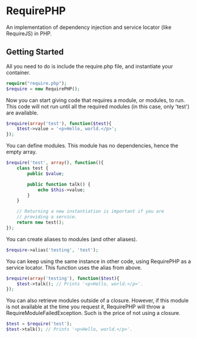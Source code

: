 RequirePHP
==========

An implementation of dependency injection and service locator (like RequireJS) in PHP.

Getting Started
---------------

All you need to do is include the require.php file, and instantiate your container.

```php
require("require.php");
$require = new RequirePHP();
```

Now you can start giving code that requires a module, or modules, to run. This code will not run until all the required modules (in this case, only 'test') are available.

```php
$require(array('test'), function($test){
	$test->value = '<p>Hello, world.</p>';
});
```

You can define modules. This module has no dependencies, hence the empty array.

```php
$require('test', array(), function(){
	class test {
		public $value;

		public function talk() {
			echo $this->value;
		}
	}

	// Returning a new instantiation is important if you are
	// providing a service.
	return new test();
});
```

You can create aliases to modules (and other aliases).

```php
$require->alias('testing', 'test');
```

You can keep using the same instance in other code, using RequirePHP as a service locator. This function uses the alias from above.

```php
$require(array('testing'), function($test){
	$test->talk(); // Prints '<p>Hello, world.</p>'.
});
```

You can also retrieve modules outside of a closure. However, if this module is not available at the time you request it, RequirePHP will throw a RequireModuleFailedException. Such is the price of not using a closure.

```php
$test = $require('test');
$test->talk(); // Prints '<p>Hello, world.</p>'.
```
